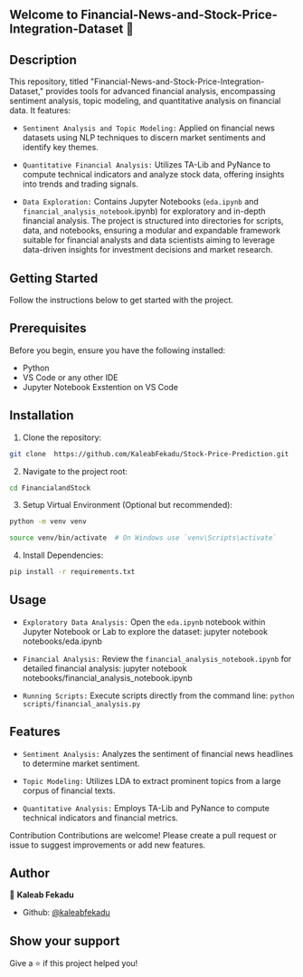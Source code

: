 ## Welcome to Financial-News-and-Stock-Price-Integration-Dataset 👋

## Description

This repository, titled "Financial-News-and-Stock-Price-Integration-Dataset," provides tools for advanced financial analysis, encompassing sentiment analysis, topic modeling, and quantitative analysis on financial data. It features:

- `Sentiment Analysis and Topic Modeling:` Applied on financial news datasets using NLP techniques to discern market sentiments and identify key themes.

- `Quantitative Financial Analysis:` Utilizes TA-Lib and PyNance to compute technical indicators and analyze stock data, offering insights into trends and trading signals.

- `Data Exploration:` Contains Jupyter Notebooks (`eda.ipynb` and `financial_analysis_notebook`.ipynb) for exploratory and in-depth financial analysis.
  The project is structured into directories for scripts, data, and notebooks, ensuring a modular and expandable framework suitable for financial analysts and data scientists aiming to leverage data-driven insights for investment decisions and market research.

## Getting Started

Follow the instructions below to get started with the project.

## Prerequisites

Before you begin, ensure you have the following installed:

- Python
- VS Code or any other IDE
- Jupyter Notebook Exstention on VS Code

## Installation

1. Clone the repository:

```bash
git clone  https://github.com/KaleabFekadu/Stock-Price-Prediction.git
```

2. Navigate to the project root:

```bash
cd FinancialandStock
```

3. Setup Virtual Environment (Optional but recommended):

```bash
python -m venv venv
```

```bash
source venv/bin/activate  # On Windows use `venv\Scripts\activate`
```

4. Install Dependencies:

```bash
pip install -r requirements.txt
```

## Usage

- `Exploratory Data Analysis:` Open the `eda.ipynb` notebook within Jupyter Notebook or Lab to explore the dataset:
  jupyter notebook notebooks/eda.ipynb

- `Financial Analysis:` Review the `financial_analysis_notebook.ipynb` for detailed financial analysis:
  jupyter notebook notebooks/financial_analysis_notebook.ipynb

- `Running Scripts:` Execute scripts directly from the command line:
  `python scripts/financial_analysis.py`

## Features

- `Sentiment Analysis:` Analyzes the sentiment of financial news headlines to determine market sentiment.

- `Topic Modeling:` Utilizes LDA to extract prominent topics from a large corpus of financial texts.

- `Quantitative Analysis:` Employs TA-Lib and PyNance to compute technical indicators and financial metrics.

Contribution
Contributions are welcome! Please create a pull request or issue to suggest improvements or add new features.

## Author

👤 **Kaleab Fekadu**

- Github: [@kaleabfekadu](https://github.com/KaleabFekadu)

## Show your support

Give a ⭐️ if this project helped you!
